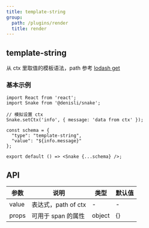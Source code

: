 ```yaml
---
title: template-string
group:
  path: /plugins/render
  title: render
---
```


## template-string

从 ctx 里取值的模板语法，path 参考 [lodash get](https://lodash.com/docs/4.17.15#get)

### 基本示例

```tsx
import React from 'react';
import Snake from '@denisli/snake';

// 模拟设置 ctx
Snake.setCtx('info', { message: 'data from ctx' });

const schema = {
  "type": "template-string",
  "value": "${info.message}"
};

export default () => <Snake {...schema} />;
```

## API

| 参数  | 说明                | 类型   | 默认值 |
| ----- | ------------------- | ------ | ------ |
| value | 表达式，path of ctx | -      | -      |
| props | 可用于 span 的属性  | object | {}     |
